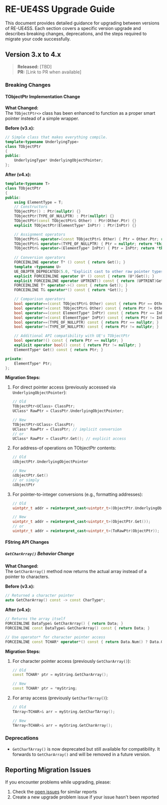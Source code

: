 # RE-UE4SS Upgrade Guide

This document provides detailed guidance for upgrading between versions of RE-UE4SS. Each section covers a specific version upgrade and describes breaking changes, deprecations, and the steps required to migrate your code successfully.

## Version 3.x to 4.x

> **Released:** [TBD]  
> **PR:** [Link to PR when available]

### Breaking Changes

#### TObjectPtr Implementation Change
**What Changed:**  
The `TObjectPtr<>` class has been enhanced to function as a proper smart pointer instead of a simple wrapper.

**Before (v3.x):**
```cpp
// Simple class that makes everything compile.
template<typename UnderlyingType>
class TObjectPtr
{
public:
    UnderlyingType* UnderlyingObjectPointer;
};
```

**After (v4.x):**
```cpp
template<typename T>
class TObjectPtr
{
public:
    using ElementType = T;
    // Constructors
    TObjectPtr() : Ptr(nullptr) {}
    TObjectPtr(TYPE_OF_NULLPTR) : Ptr(nullptr) {}
    TObjectPtr(const TObjectPtr& Other) : Ptr(Other.Ptr) {}
    explicit TObjectPtr(ElementType* InPtr) : Ptr(InPtr) {}

    // Assignment operators
    TObjectPtr& operator=(const TObjectPtr& Other) { Ptr = Other.Ptr; return *this; }
    TObjectPtr& operator=(TYPE_OF_NULLPTR) { Ptr = nullptr; return *this; }
    TObjectPtr& operator=(ElementType* InPtr) { Ptr = InPtr; return *this; }
        
    // Conversion operators
    FORCEINLINE operator T* () const { return Get(); }
    template <typename U>
    UE_OBJPTR_DEPRECATED(5.0, "Explicit cast to other raw pointer types is deprecated.  Please use the Cast API or get the raw pointer with ToRawPtr and cast that instead.")
    explicit FORCEINLINE operator U* () const { return (U*)Get(); }
    explicit FORCEINLINE operator UPTRINT() const { return (UPTRINT)Get(); }
    FORCEINLINE T* operator->() const { return Get(); }
    FORCEINLINE T& operator*() const { return *Get(); }

    // Comparison operators
    bool operator==(const TObjectPtr& Other) const { return Ptr == Other.Ptr; }
    bool operator!=(const TObjectPtr& Other) const { return Ptr != Other.Ptr; }
    bool operator==(const ElementType* InPtr) const { return Ptr == InPtr; }
    bool operator!=(const ElementType* InPtr) const { return Ptr != InPtr; }
    bool operator==(TYPE_OF_NULLPTR) const { return Ptr == nullptr; }
    bool operator!=(TYPE_OF_NULLPTR) const { return Ptr != nullptr; }

    // Additional API compatibility with UE's TObjectPtr
    bool operator!() const { return Ptr == nullptr; }
    explicit operator bool() const { return Ptr != nullptr; }
    ElementType* Get() const { return Ptr; }

private:
    ElementType* Ptr;
};
```

**Migration Steps:**
1. For direct pointer access (previously accessed via `UnderlyingObjectPointer`):
   ```cpp
   // Old
   TObjectPtr<UClass> ClassPtr;
   UClass* RawPtr = ClassPtr.UnderlyingObjectPointer;
   
   // New
   TObjectPtr<UClass> ClassPtr;
   UClass* RawPtr = ClassPtr; // implicit conversion
   // or
   UClass* RawPtr = ClassPtr.Get(); // explicit access
   ```

2. For address-of operations on TObjectPtr contents:
   ```cpp
   // Old
   &ObjectPtr.UnderlyingObjectPointer
   
   // New
   &ObjectPtr.Get()
   // or simply
   &ObjectPtr
   ```

3. For pointer-to-integer conversions (e.g., formatting addresses):
    ```cpp
    // Old
    uintptr_t addr = reinterpret_cast<uintptr_t>(ObjectPtr.UnderlyingObjectPointer);

    // New
    uintptr_t addr = reinterpret_cast<uintptr_t>(ObjectPtr.Get());
    // or
    uintptr_t addr = reinterpret_cast<uintptr_t>(ToRawPtr(ObjectPtr)); // using helper to extract a raw pointer from TObjectPtr
    ```

#### FString API Changes

##### `GetCharArray()` Behavior Change

**What Changed:**  
The `GetCharArray()` method now returns the actual array instead of a pointer to characters.

**Before (v3.x):**
```cpp
// Returned a character pointer
auto GetCharArray() const -> const CharType*;
```

**After (v4.x):**
```cpp
// Returns the array itself
FORCEINLINE DataType& GetCharArray() { return Data; }
FORCEINLINE const DataType& GetCharArray() const { return Data; }

// Use operator* for character pointer access
FORCEINLINE const TCHAR* operator*() const { return Data.Num() ? Data.GetData() : TEXT(""); }
```

**Migration Steps:**

1. For character pointer access (previously `GetCharArray()`):
   ```cpp
   // Old
   const TCHAR* ptr = myString.GetCharArray();
   
   // New
   const TCHAR* ptr = *myString;
   ```

2. For array access (previously `GetCharTArray()`):
   ```cpp
   // Old
   TArray<TCHAR>& arr = myString.GetCharTArray();
   
   // New
   TArray<TCHAR>& arr = myString.GetCharArray();
   ```

### Deprecations

- `GetCharTArray()` is now deprecated but still available for compatibility.
  It forwards to `GetCharArray()` and will be removed in a future version.

## Reporting Migration Issues

If you encounter problems while upgrading, please:

1. Check the [open issues](https://github.com/UE4SS-RE/RE-UE4SS/issues) for similar reports
2. Create a new upgrade problem issue if your issue hasn't been reported
